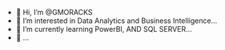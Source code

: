 - 👋 Hi, I’m @GMORACKS
- 👀 I’m interested in Data Analytics and Business Intelligence...
- 🌱 I’m currently learning PowerBI, AND SQL SERVER...
- 💞️ 
 ...

<!---
GMORACKS/GMORACKS is a ✨ special ✨ repository because its `README.md` (this file) appears on your GitHub profile.
You can click the Preview link to take a look at your changes.
--->
